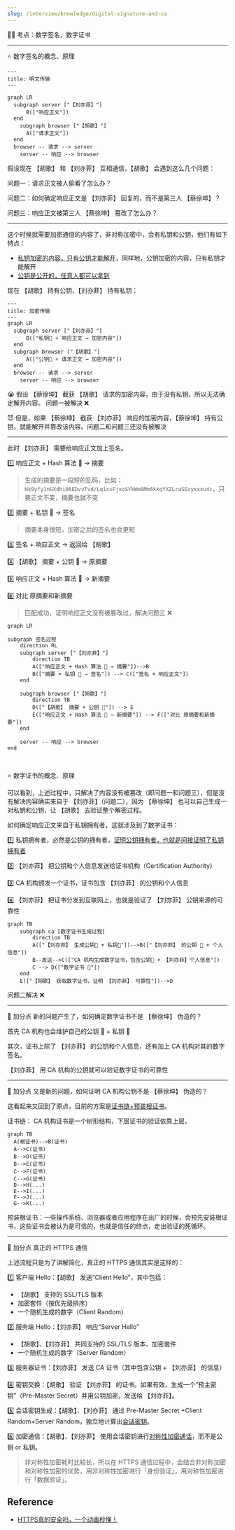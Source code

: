 ```yaml
---
slug: /interview/knowledge/digital-signature-and-ca
---
```



👨‍🏫 考点：数字签名，数字证书

---

⭐️ 数字签名的概念、原理


```mermaid
---
title: 明文传输
---

graph LR
  subgraph server ["【刘亦菲】"]
      B(["响应正文"])
  end
    subgraph browser ["【胡歌】"]
      A(["请求正文"])
  end
  browser -- 请求 --> server
	server -- 响应 --> browser
```

假设现在 【胡歌】 和 【刘亦菲】 互相通信，【胡歌】 会遇到这么几个问题：

问题一：请求正文被人偷看了怎么办？

问题二：如何确定响应正文是 【刘亦菲】 回复的，而不是第三人 【蔡徐坤】？

问题三：响应正文被第三人 【蔡徐坤】 篡改了怎么办？

---

这个时候就需要加密通信的内容了，非对称加密中，会有私钥和公钥，他们有如下特点：

- <u>私钥加密的内容，只有公钥才能解开</u>，同样地，公钥加密的内容，只有私钥才能解开
- <u>公钥是公开的，任意人都可以拿到</u>

现在 【胡歌】 持有公钥，【刘亦菲】 持有私钥：

```mermaid
---
title: 加密传输
---
graph LR
  subgraph server ["【刘亦菲】"]
      B(["私钥🔑 + 响应正文 → 加密内容"])
  end
  subgraph browser ["【胡歌】"]
      A(["公钥🔑 + 请求正文 → 加密内容"])
  end
  browser -- 请求 --> server
	server -- 响应 --> browser
```

😭 假设 【蔡徐坤】 截获 【胡歌】 请求的加密内容，由于没有私钥，所以无法确定解开内容。 问题一被解决 ❌

😈 但是，如果 【蔡徐坤】 截获 【刘亦菲】 响应的加密内容，【蔡徐坤】 持有公钥，就能解开并篡改该内容。问题二和问题三还没有被解决

---

此时 【刘亦菲】 需要给响应正文加上签名。

1️⃣ 响应正文 + Hash 算法 🚜  → 摘要

> 生成的摘要是一段短的乱码，比如：`Hk9yfy1nGXdhi06EDvvTvd/Lq1xsFjxoSYkWm8MmAkkqYXZLraSEzyxxxu4c`，只要正文不变，摘要也就不变

2️⃣ 摘要 + 私钥 🔑 → 签名

> 摘要本身很短，加密之后的签名也会更短

3️⃣ 签名 + 响应正文 → 返回给 【胡歌】

4️⃣ 【胡歌】 摘要 + 公钥 🔑  → 原摘要

5️⃣ 响应正文 + Hash 算法 🚜 → 新摘要

6️⃣ 对比 原摘要和新摘要

> 匹配成功，证明响应正文没有被篡改过，解决问题三 ❌



```mermaid
graph LR

subgraph 签名过程
    direction RL
    subgraph server ["【刘亦菲】"]
        direction TB
        A(["响应正文 + Hash 算法 🚜 → 摘要"])-->B
        B(["摘要 + 私钥 🔑 → 签名"]) --> C(["签名 + 响应正文"])
    end

    subgraph browser ["【胡歌】"]
        direction TB
        D(["【胡歌】 摘要 + 公钥 🔑"]) --> E
        E(["响应正文 + Hash 算法 🚜 → 新摘要"]) --> F(["对比 原摘要和新摘要"])
    end

    server -- 响应 --> browser
end

```

<br />

⭐️ 数字证书的概念、原理

可以看到，上述过程中，只解决了内容没有被篡改（即问题一和问题三），但是没有解决内容确实来自于 【刘亦菲】（问题二），因为 【蔡徐坤】 也可以自己生成一对私钥和公钥，让 【胡歌】 去验证整个解密过程。

如何确定响应正文来自于私钥拥有者，这就涉及到了数字证书：

1️⃣ 私钥拥有者，必然是公钥的拥有者，<u>证明公钥拥有者，也就是间接证明了私钥拥有者</u>

2️⃣ 【刘亦菲】 把公钥和个人信息发送给证书机构（Certification Authority）

3️⃣ CA 机构颁发一个证书，证书包含 【刘亦菲】 的公钥和个人信息

4️⃣ 【刘亦菲】 把证书分发到互联网上，也就是验证了 【刘亦菲】 公钥来源的可靠性

```mermaid
graph TB
    subgraph ca [数字证书生成过程]
        direction TB
        A(["【刘亦菲】 生成公钥🔑 + 私钥🔑"])-->B(["【刘亦菲】 的公钥 🔑 + 个人信息"])
        B--发送-->C(["CA 机构生成数字证书，包含公钥🔑 + 【刘亦菲】个人信息"])
        C --> D(["数字证书 🥇"])
    end
    E(["【胡歌】 获取数字证书，证明 【刘亦菲】 可靠性"])-->D
```



问题二解决 ❌

---

🌟 加分点 新的问题产生了，如何确定数字证书不是 【蔡徐坤】 伪造的？

首先 CA 机构也会维护自己的公钥 🔑 + 私钥 🔑

其次，证书上除了 【刘亦菲】 的公钥和个人信息，还有加上 CA 机构对其的数字签名。

【刘亦菲】 用 CA 机构的公钥就可以验证数字证书的可靠性

---

🌟 加分点 又是新的问题，如何证明 CA 机构公钥不是 【蔡徐坤】 伪造的？

这看起来又回到了原点，目前的方案是<u>证书链+预装根证书</u>。

证书链： CA 机构证书是一个树形结构，下层证书的验证依靠上层。

```mermaid
graph TB
  A(根证书)-->B(证书)
  A-->C(证书)
  B-->D(证书)
  B-->E(证书)
  C-->F(证书)
  C-->G(证书)
  D-->H(...)
  E-->I(...)
  F-->J(...)
  G-->K(...)
```

预装根证书：一些操作系统、浏览器或者应用程序在出厂的时候，会预先安装根证书，这些证书会被认为是可信的，也就是信任的终点，走出验证的死循环。

---

🌟 加分点 真正的 HTTPS 通信

上述流程只是为了讲解简化，真正的 HTTPS 通信其实是这样的：

1️⃣ 客户端 Hello：【胡歌】 发送“Client Hello”，其中包括：

- 【胡歌】 支持的 SSL/TLS 版本
- 加密套件（按优先级排序）
- 一个随机生成的数字（Client Random）

2️⃣ 服务端 Hello：【刘亦菲】 响应“Server Hello”

- 【胡歌】、【刘亦菲】 共同支持的 SSL/TLS 版本、加密套件
- 一个随机生成的数字（Server Random）

3️⃣ 服务器证书：【刘亦菲】 发送 CA 证书（其中包含公钥 + 【刘亦菲】 的信息）

4️⃣ 密钥交换：【胡歌】 验证 【刘亦菲】 的证书。如果有效，生成一个“预主密钥”（Pre-Master Secret）并用公钥加密，发送给 【刘亦菲】。

5️⃣ 会话密钥生成：【胡歌】、【刘亦菲】 通过 Pre-Master Secret +Client Random+Server Random，独立地计算出<u>会话密钥</u>。

6️⃣ 加密通信：【胡歌】、【刘亦菲】 使用会话密钥进行<u>对称性加密通话</u>，而不是公钥 or 私钥。

> 非对称性加密耗时比较长，所以在 HTTPS 通信过程中，会结合非对称加密和对称性加密的优势，用非对称性加密进行「身份验证」，用对称性加密进行「数据验证」。

## Reference

- [HTTPS真的安全吗，一个动画秒懂！](https://www.bilibili.com/video/BV1P5k3YHEGo/)









